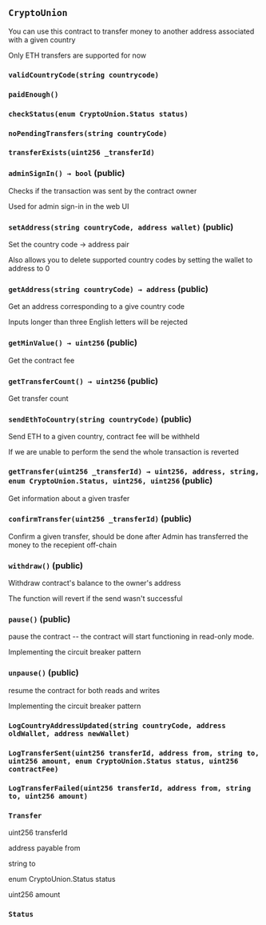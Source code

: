 ## `CryptoUnion`

You can use this contract to transfer money to another address associated with a given country


Only ETH transfers are supported for now

### `validCountryCode(string countrycode)`





### `paidEnough()`





### `checkStatus(enum CryptoUnion.Status status)`





### `noPendingTransfers(string countryCode)`





### `transferExists(uint256 _transferId)`






### `adminSignIn() → bool` (public)

Checks if the transaction was sent by the contract owner


Used for admin sign-in in the web UI


### `setAddress(string countryCode, address wallet)` (public)

Set the country code -> address pair


Also allows you to delete supported country codes by setting the wallet to address to 0


### `getAddress(string countryCode) → address` (public)

Get an address corresponding to a give country code


Inputs longer than three English letters will be rejected


### `getMinValue() → uint256` (public)

Get the contract fee




### `getTransferCount() → uint256` (public)

Get transfer count




### `sendEthToCountry(string countryCode)` (public)

Send ETH to a given country, contract fee will be withheld


If we are unable to perform the send the whole transaction is reverted


### `getTransfer(uint256 _transferId) → uint256, address, string, enum CryptoUnion.Status, uint256, uint256` (public)

Get information about a given trasfer




### `confirmTransfer(uint256 _transferId)` (public)

Confirm a given transfer, should be done after Admin has transferred the money to the recepient off-chain




### `withdraw()` (public)

Withdraw contract's balance to the owner's address


The function will revert if the send wasn't successful

### `pause()` (public)

pause the contract -- the contract will start functioning in read-only mode.


Implementing the circuit breaker pattern

### `unpause()` (public)

resume the contract for both reads and writes


Implementing the circuit breaker pattern


### `LogCountryAddressUpdated(string countryCode, address oldWallet, address newWallet)`





### `LogTransferSent(uint256 transferId, address from, string to, uint256 amount, enum CryptoUnion.Status status, uint256 contractFee)`





### `LogTransferFailed(uint256 transferId, address from, string to, uint256 amount)`






### `Transfer`


uint256 transferId


address payable from


string to


enum CryptoUnion.Status status


uint256 amount



### `Status`








